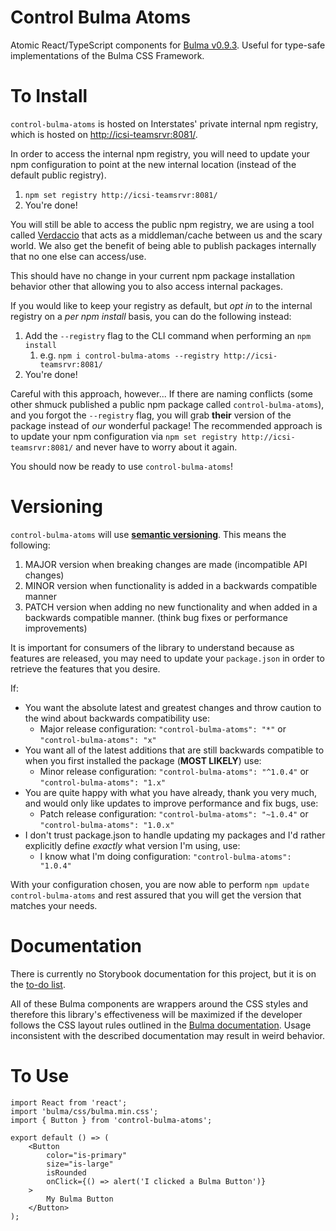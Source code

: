 # Control Bulma Atoms

Atomic React/TypeScript components for [Bulma v0.9.3](https://bulma.io/documentation/). Useful for type-safe implementations of the Bulma CSS Framework.

# To Install

`control-bulma-atoms` is hosted on Interstates' private internal npm registry, which is hosted on [http://icsi-teamsrvr:8081/](http://icsi-teamsrvr:8081/).

In order to access the internal npm registry, you will need to update your npm configuration to point at the new internal location (instead of the default public registry).

1. `npm set registry http://icsi-teamsrvr:8081/`
2. You're done!

You will still be able to access the public npm registry, we are using a tool called [Verdaccio](https://verdaccio.org) that acts as a middleman/cache between us and the scary world. We also get the benefit of being able to publish packages internally that no one else can access/use.

This should have no change in your current npm package installation behavior other that allowing you to also access internal packages.

If you would like to keep your registry as default, but _opt in_ to the internal registry on a _per npm install_ basis, you can do the following instead:

1. Add the `--registry` flag to the CLI command when performing an `npm install`
    1. e.g. `npm i control-bulma-atoms --registry http://icsi-teamsrvr:8081/`
2. You're done!

Careful with this approach, however... If there are naming conflicts (some other shmuck published a public npm package called `control-bulma-atoms`), and you forgot the `--registry` flag, you will grab **their** version of the package instead of _our_ wonderful package! The recommended approach is to update your npm configuration via `npm set registry http://icsi-teamsrvr:8081/` and never have to worry about it again.

You should now be ready to use `control-bulma-atoms`!

# Versioning

`control-bulma-atoms` will use [**semantic versioning**](https://semver.org). This means the following:

1. MAJOR version when breaking changes are made (incompatible API changes)
2. MINOR version when functionality is added in a backwards compatible manner
3. PATCH version when adding no new functionality and when added in a backwards compatible manner. (think bug fixes or performance improvements)

It is important for consumers of the library to understand because as features are released, you may need to update your `package.json` in order to retrieve the features that you desire.

If:

-   You want the absolute latest and greatest changes and throw caution to the wind about backwards compatibility use:
    -   Major release configuration: `"control-bulma-atoms": "*"` or `"control-bulma-atoms": "x"`
-   You want all of the latest additions that are still backwards compatible to when you first installed the package (**MOST LIKELY**) use:
    -   Minor release configuration: `"control-bulma-atoms": "^1.0.4"` or `"control-bulma-atoms": "1.x"`
-   You are quite happy with what you have already, thank you very much, and would only like updates to improve performance and fix bugs, use:
    -   Patch release configuration: `"control-bulma-atoms": "~1.0.4"` or `"control-bulma-atoms": "1.0.x"`
-   I don't trust package.json to handle updating my packages and I'd rather explicitly define _exactly_ what version I'm using, use:
    -   I know what I'm doing configuration: `"control-bulma-atoms": "1.0.4"`

With your configuration chosen, you are now able to perform `npm update control-bulma-atoms` and rest assured that you will get the version that matches your needs.

# Documentation

There is currently no Storybook documentation for this project, but it is on the [to-do list](http://icsi-teamsrvr:8080/tfs/Samples/Web%20Components/_workitems/edit/5/).

All of these Bulma components are wrappers around the CSS styles and therefore this library's effectiveness will be maximized if the developer follows the CSS layout rules outlined in the [Bulma documentation](https://bulma.io/documentation/). Usage inconsistent with the described documentation may result in weird behavior.

# To Use

```tsx
import React from 'react';
import 'bulma/css/bulma.min.css';
import { Button } from 'control-bulma-atoms';

export default () => (
    <Button
        color="is-primary"
        size="is-large"
        isRounded
        onClick={() => alert('I clicked a Bulma Button')}
    >
        My Bulma Button
    </Button>
);
```
